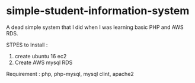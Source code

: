 # simple-student-information-system
A dead simple system that I did when I was learning basic PHP and AWS RDS.


STPES to Install :

1. create ubuntu 16 ec2 
2. Create AWS mysql RDS 



Requirement :
php, php-mysql, mysql clint, apache2

